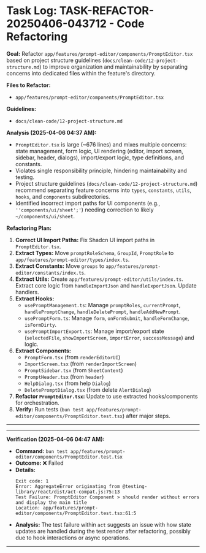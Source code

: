 # Task Log: TASK-REFACTOR-20250406-043712 - Code Refactoring

**Goal:** Refactor `app/features/prompt-editor/components/PromptEditor.tsx` based on project structure guidelines (`docs/clean-code/12-project-structure.md`) to improve organization and maintainability by separating concerns into dedicated files within the feature's directory.

**Files to Refactor:**

- `app/features/prompt-editor/components/PromptEditor.tsx`

**Guidelines:**

- `docs/clean-code/12-project-structure.md`

**Analysis (2025-04-06 04:37 AM):**

- `PromptEditor.tsx` is large (~676 lines) and mixes multiple concerns: state management, form logic, UI rendering (editor, import screen, sidebar, header, dialogs), import/export logic, type definitions, and constants.
- Violates single responsibility principle, hindering maintainability and testing.
- Project structure guidelines (`docs/clean-code/12-project-structure.md`) recommend separating feature concerns into `types`, `constants`, `utils`, `hooks`, and `components` subdirectories.
- Identified incorrect import paths for UI components (e.g., `''components/ui/sheet';'`) needing correction to likely `~/components/ui/sheet`.

**Refactoring Plan:**

1.  **Correct UI Import Paths:** Fix Shadcn UI import paths in `PromptEditor.tsx`.
2.  **Extract Types:** Move `promptRoleSchema`, `GroupId`, `PromptRole` to `app/features/prompt-editor/types/index.ts`.
3.  **Extract Constants:** Move `groups` to `app/features/prompt-editor/constants/index.ts`.
4.  **Extract Utils:** Create `app/features/prompt-editor/utils/index.ts`. Extract core logic from `handleImportJson` and `handleExportJson`. Update handlers.
5.  **Extract Hooks:**
    - `usePromptManagement.ts`: Manage `promptRoles`, `currentPrompt`, `handlePromptChange`, `handleDeletePrompt`, `handleAddNewPrompt`.
    - `usePromptForm.ts`: Manage `form`, `onFormSubmit`, `handleFormChange`, `isFormDirty`.
    - `usePromptImportExport.ts`: Manage import/export state (`selectedFile`, `showImportScreen`, `importError`, `successMessage`) and logic.
6.  **Extract Components:**
    - `PromptForm.tsx` (from `renderEditorUI`)
    - `ImportScreen.tsx` (from `renderImportScreen`)
    - `PromptSidebar.tsx` (from `SheetContent`)
    - `PromptHeader.tsx` (from `header`)
    - `HelpDialog.tsx` (from help `Dialog`)
    - `DeletePromptDialog.tsx` (from delete `AlertDialog`)
7.  **Refactor `PromptEditor.tsx`:** Update to use extracted hooks/components for orchestration.
8.  **Verify:** Run tests (`bun test app/features/prompt-editor/components/PromptEditor.test.tsx`) after major steps.

---

---

**Verification (2025-04-06 04:47 AM):**

- **Command:** `bun test app/features/prompt-editor/components/PromptEditor.test.tsx`
- **Outcome:** ❌ Failed
- **Details:**
  ```
  Exit code: 1
  Error: AggregateError originating from @testing-library/react/dist/act-compat.js:75:13
  Test Failure: PromptEditor Component > should render without errors and display the main title
  Location: app/features/prompt-editor/components/PromptEditor.test.tsx:61:5
  ```
- **Analysis:** The test failure within `act` suggests an issue with how state updates are handled during the test render after refactoring, possibly due to hook interactions or async operations.

---

